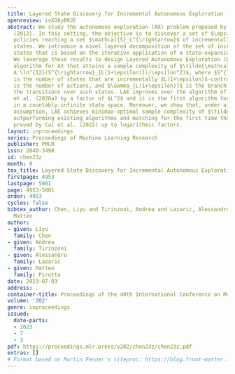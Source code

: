 ```yaml
---
title: Layered State Discovery for Incremental Autonomous Exploration
openreview: ivXO8yB9JE
abstract: We study the autonomous exploration (AX) problem proposed by Lim & Auer
  (2012). In this setting, the objective is to discover a set of $\epsilon$-optimal
  policies reaching a set $\mathcal{S}_L^{\rightarrow}$ of incrementally $L$-controllable
  states. We introduce a novel layered decomposition of the set of incrementally $L$-controllable
  states that is based on the iterative application of a state-expansion operator.
  We leverage these results to design Layered Autonomous Exploration (LAE), a novel
  algorithm for AX that attains a sample complexity of $\tilde{\mathcal{O}}(LS^{\rightarrow}_{L(1+\epsilon)}\Gamma_{L(1+\epsilon)}
  A \ln^{12}(S^{\rightarrow}_{L(1+\epsilon)})/\epsilon^2)$, where $S^{\rightarrow}_{L(1+\epsilon)}$
  is the number of states that are incrementally $L(1+\epsilon)$-controllable, $A$
  is the number of actions, and $\Gamma_{L(1+\epsilon)}$ is the branching factor of
  the transitions over such states. LAE improves over the algorithm of Tarbouriech
  et al. (2020a) by a factor of $L^2$ and it is the first algorithm for AX that works
  in a countably-infinite state space. Moreover, we show that, under a certain identifiability
  assumption, LAE achieves minimax-optimal sample complexity of $\tilde{\mathcal{O}}(LS^{\rightarrow}_{L}A\ln^{12}(S^{\rightarrow}_{L})/\epsilon^2)$,
  outperforming existing algorithms and matching for the first time the lower bound
  proved by Cai et al. (2022) up to logarithmic factors.
layout: inproceedings
series: Proceedings of Machine Learning Research
publisher: PMLR
issn: 2640-3498
id: chen23z
month: 0
tex_title: Layered State Discovery for Incremental Autonomous Exploration
firstpage: 4953
lastpage: 5001
page: 4953-5001
order: 4953
cycles: false
bibtex_author: Chen, Liyu and Tirinzoni, Andrea and Lazaric, Alessandro and Pirotta,
  Matteo
author:
- given: Liyu
  family: Chen
- given: Andrea
  family: Tirinzoni
- given: Alessandro
  family: Lazaric
- given: Matteo
  family: Pirotta
date: 2023-07-03
address: 
container-title: Proceedings of the 40th International Conference on Machine Learning
volume: '202'
genre: inproceedings
issued:
  date-parts:
  - 2023
  - 7
  - 3
pdf: https://proceedings.mlr.press/v202/chen23z/chen23z.pdf
extras: []
# Format based on Martin Fenner's citeproc: https://blog.front-matter.io/posts/citeproc-yaml-for-bibliographies/
---
```

